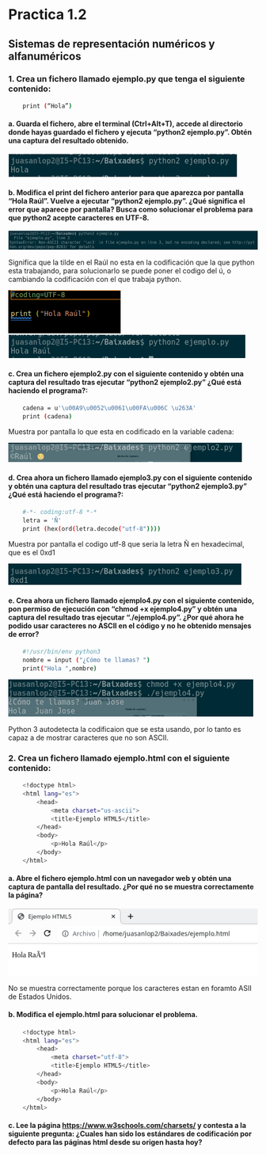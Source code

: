 # Practica 1.2

## Sistemas de representación numéricos y alfanuméricos

### 1. Crea un fichero llamado ejemplo.py que tenga el siguiente contenido:
```sh
    print (“Hola”)
```

#### a. Guarda el fichero, abre el terminal (Ctrl+Alt+T), accede al directorio donde hayas guardado el fichero y ejecuta “python2 ejemplo.py”. Obtén una captura del resultado obtenido.

![hola](Imagenes/hola.png)

#### b. Modifica el print del fichero anterior para que aparezca por pantalla “Hola Raúl”. Vuelve a ejecutar “python2 ejemplo.py”. ¿Qué significa el error que aparece por pantalla? Busca como solucionar el problema para que python2 acepte caracteres en UTF-8.

![hola raul](Imagenes/hola_raul.png)

Significa que la tilde en el Raúl no esta en la codificación que la que python esta trabajando, para solucionarlo se puede poner el codigo del ú, o cambiando la codificación con el que trabaja python. 

![Cambio en codigo](Imagenes/cambio_UTF8.png)
![Muestra de resultados](Imagenes/cambio_UTF.png)

#### c. Crea un fichero ejemplo2.py con el siguiente contenido y obtén una captura del resultado tras ejecutar “python2 ejemplo2.py” ¿Qué está haciendo el programa?:

```sh
    cadena = u'\u00A9\u0052\u0061\u00FA\u006C \u263A'
    print (cadena)
```

Muestra por pantalla lo que esta en codificado en la variable cadena:

![Raul](Imagenes/raul.png)

#### d. Crea ahora un fichero llamado ejemplo3.py con el siguiente contenido y obtén una captura del resultado tras ejecutar “python2 ejemplo3.py” ¿Qué está haciendo el programa?:

```sh
    #-*- coding:utf-8 *-*
    letra = 'Ñ'
    print (hex(ord(letra.decode("utf-8"))))
```

Muestra por pantalla el codigo utf-8 que seria la letra Ñ en hexadecimal, que es el 0xd1

![UTF-8](Imagenes/utf8.png)

#### e. Crea ahora un fichero llamado ejemplo4.py con el siguiente contenido, pon permiso de ejecución con “chmod +x ejemplo4.py” y obtén una captura del resultado tras ejecutar “./ejemplo4.py”. ¿Por qué ahora he podido usar caracteres no ASCII en el código y no he obtenido mensajes de error?

```sh
    #!/usr/bin/env python3
    nombre = input ("¿Cómo te llamas? ")
    print("Hola ",nombre)
```

![Ejemplo 4](Imagenes/ejemplo4.png)

Python 3 autodetecta la codificaion que se esta usando, por lo tanto es capaz a de mostrar caracteres que no son ASCII.

### 2. Crea un fichero llamado ejemplo.html con el siguiente contenido:

```sh
    <!doctype html>
    <html lang="es">
        <head>
            <meta charset="us-ascii">
            <title>Ejemplo HTML5</title>
        </head>
        <body>
            <p>Hola Raúl</p>
        </body>
    </html>
```

#### a. Abre el fichero ejemplo.html con un navegador web y obtén una captura de pantalla del resultado. ¿Por qué no se muestra correctamente la página?

![1º HTML](Imagenes/1html.png)

No se muestra correctamente porque los caracteres estan en foramto ASII de Estados Unidos.

#### b. Modifica el ejemplo.html para solucionar el problema.

```sh
    <!doctype html>
    <html lang="es">
        <head>
            <meta charset="utf-8">
            <title>Ejemplo HTML5</title>
        </head>
        <body>
            <p>Hola Raúl</p>
        </body>
    </html>
```

#### c. Lee la página https://www.w3schools.com/charsets/ y contesta a la siguiente pregunta: ¿Cuales han sido los estándares de codificación por defecto para las páginas html desde su origen hasta hoy?
